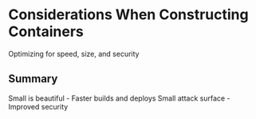 # Considerations When Constructing Containers
Optimizing for speed, size, and security

## Summary
Small is beautiful - Faster builds and deploys
Small attack surface - Improved security

